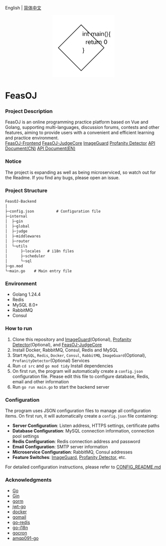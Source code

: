 English | [简体中文](README_CN.md)
<p align="center">
    <a href="https://github.com/ClaretWheel1481/FeasOJ-Backend">
        <img src="public/logo.png" height="200"/>
    </a>
</p>

# FeasOJ
### Project Description
FeasOJ is an online programming practice platform based on Vue and Golang, supporting multi-languages, discussion forums, contests and other features, aiming to provide users with a convenient and efficient learning and practice environment.
<br>
[FeasOJ-Frontend](https://github.com/ClaretWheel1481/FeasOJ)
[FeasOJ-JudgeCore](https://github.com/ClaretWheel1481/FeasOJ-JudgeCore)
[ImageGuard](https://github.com/ClaretWheel1481/ImageGuard)
[Profanity Detector](https://github.com/ClaretWheel1481/ProfanityDetector)
[API Document(CN)](https://claret-feasoj.apifox.cn)
[API Document(EN)](https://claret-feasoj.apifox.cn/en/)

### Notice
The project is expanding as well as being microserviced, so watch out for the Readme.
If you find any bugs, please open an issue.

### Project Structure
```
FeasOJ-Backend
│ 
├─config.json          # Configuration file
├─internal
│  ├─gin
│  ├─global
│  ├─judge
│  ├─middlewares
│  ├─router
│  └─utils
│      ├─locales   # i18n files
│      ├─scheduler
│      └─sql
├─go.mod
└─main.go    # Main entry file
```

### Environment
- Golang 1.24.4
- Redis
- MySQL 8.0+
- RabbitMQ
- Consul

### How to run
1. Clone this repository and [ImageGuard](https://github.com/ClaretWheel1481/ImageGuard)(Optional), [Profanity Detector](https://github.com/ClaretWheel1481/ProfanityDetector)(Optional), and [FeasOJ-JudgeCore](https://github.com/ClaretWheel1481/FeasOJ-JudgeCore)
2. Install Docker, RabbitMQ, Consul, Redis and MySQL
3. Start `MySQL`, `Redis`, `Docker`, `Consul`, `RabbitMQ`, `ImageGuard`(Optional), `ProfanityDetector`(Optional) Services
4. Run `cd src` and `go mod tidy` Install dependencies
5. On first run, the program will automatically create a `config.json` configuration file. Please edit this file to configure database, Redis, email and other information
6. Run `go run main.go` to start the backend server

### Configuration
The program uses JSON configuration files to manage all configuration items. On first run, it will automatically create a `config.json` file containing:

- **Server Configuration**: Listen address, HTTPS settings, certificate paths
- **Database Configuration**: MySQL connection information, connection pool settings
- **Redis Configuration**: Redis connection address and password
- **Email Configuration**: SMTP server information
- **Microservice Configuration**: RabbitMQ, Consul addresses
- **Feature Switches**: [ImageGuard](https://github.com/ClaretWheel1481/ImageGuard), [Profanity Detector](https://github.com/ClaretWheel1481/ProfanityDetector), etc.

For detailed configuration instructions, please refer to [CONFIG_README.md](CONFIG_README.md)

### Acknowledgments
- [Go](https://github.com/golang/go)
- [Gin](https://github.com/gin-gonic/gin)
- [gorm](https://github.com/go-gorm/gorm)
- [jwt-go](https://github.com/golang-jwt/jwt)
- [docker](https://github.com/moby/moby)
- [gomail](https://github.com/go-gomail/gomail)
- [go-redis](https://github.com/redis/go-redis)
- [go-i18n](https://github.com/nicksnyder/go-i18n)
- [gocron](https://github.com/go-co-op/gocron)
- [amqp091-go](https://github.com/rabbitmq/amqp091-go)

